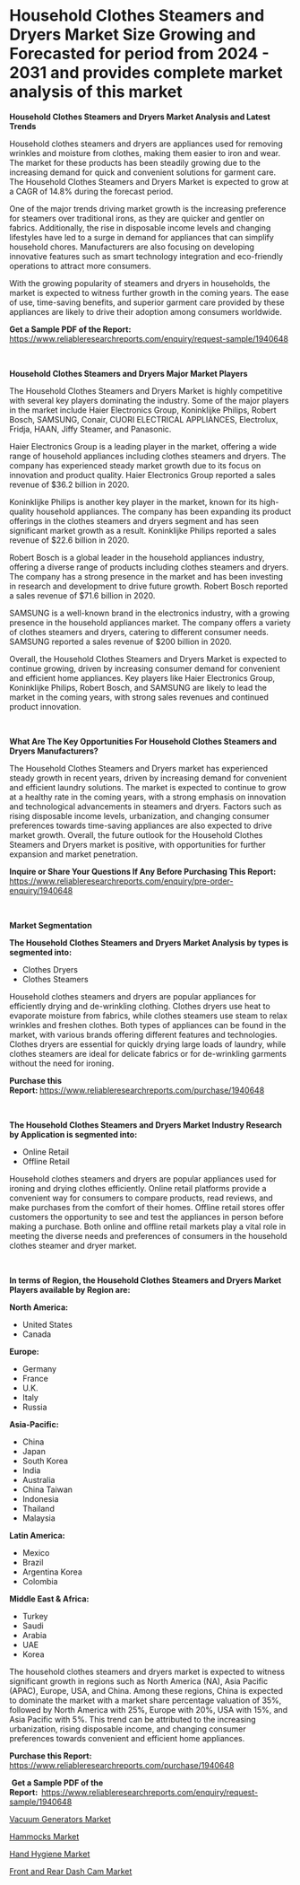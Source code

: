 <p><h1>Household Clothes Steamers and Dryers Market Size Growing and Forecasted for period from 2024 - 2031 and provides complete market analysis of this market</h1></p><p><strong>Household Clothes Steamers and Dryers Market Analysis and Latest Trends</strong></p>
<p><p>Household clothes steamers and dryers are appliances used for removing wrinkles and moisture from clothes, making them easier to iron and wear. The market for these products has been steadily growing due to the increasing demand for quick and convenient solutions for garment care. The Household Clothes Steamers and Dryers Market is expected to grow at a CAGR of 14.8% during the forecast period.</p><p>One of the major trends driving market growth is the increasing preference for steamers over traditional irons, as they are quicker and gentler on fabrics. Additionally, the rise in disposable income levels and changing lifestyles have led to a surge in demand for appliances that can simplify household chores. Manufacturers are also focusing on developing innovative features such as smart technology integration and eco-friendly operations to attract more consumers.</p><p>With the growing popularity of steamers and dryers in households, the market is expected to witness further growth in the coming years. The ease of use, time-saving benefits, and superior garment care provided by these appliances are likely to drive their adoption among consumers worldwide.</p></p>
<p><strong>Get a Sample PDF of the Report:&nbsp;</strong> <a href="https://www.reliableresearchreports.com/enquiry/request-sample/1940648">https://www.reliableresearchreports.com/enquiry/request-sample/1940648</a></p>
<p>&nbsp;</p>
<p><strong>Household Clothes Steamers and Dryers Major Market Players</strong></p>
<p><p>The Household Clothes Steamers and Dryers Market is highly competitive with several key players dominating the industry. Some of the major players in the market include Haier Electronics Group, Koninklijke Philips, Robert Bosch, SAMSUNG, Conair, CUORI ELECTRICAL APPLIANCES, Electrolux, Fridja, HAAN, Jiffy Steamer, and Panasonic.</p><p>Haier Electronics Group is a leading player in the market, offering a wide range of household appliances including clothes steamers and dryers. The company has experienced steady market growth due to its focus on innovation and product quality. Haier Electronics Group reported a sales revenue of $36.2 billion in 2020.</p><p>Koninklijke Philips is another key player in the market, known for its high-quality household appliances. The company has been expanding its product offerings in the clothes steamers and dryers segment and has seen significant market growth as a result. Koninklijke Philips reported a sales revenue of $22.6 billion in 2020.</p><p>Robert Bosch is a global leader in the household appliances industry, offering a diverse range of products including clothes steamers and dryers. The company has a strong presence in the market and has been investing in research and development to drive future growth. Robert Bosch reported a sales revenue of $71.6 billion in 2020.</p><p>SAMSUNG is a well-known brand in the electronics industry, with a growing presence in the household appliances market. The company offers a variety of clothes steamers and dryers, catering to different consumer needs. SAMSUNG reported a sales revenue of $200 billion in 2020.</p><p>Overall, the Household Clothes Steamers and Dryers Market is expected to continue growing, driven by increasing consumer demand for convenient and efficient home appliances. Key players like Haier Electronics Group, Koninklijke Philips, Robert Bosch, and SAMSUNG are likely to lead the market in the coming years, with strong sales revenues and continued product innovation.</p></p>
<p>&nbsp;</p>
<p><strong>What Are The Key Opportunities For Household Clothes Steamers and Dryers Manufacturers?</strong></p>
<p><p>The Household Clothes Steamers and Dryers market has experienced steady growth in recent years, driven by increasing demand for convenient and efficient laundry solutions. The market is expected to continue to grow at a healthy rate in the coming years, with a strong emphasis on innovation and technological advancements in steamers and dryers. Factors such as rising disposable income levels, urbanization, and changing consumer preferences towards time-saving appliances are also expected to drive market growth. Overall, the future outlook for the Household Clothes Steamers and Dryers market is positive, with opportunities for further expansion and market penetration.</p></p>
<p><strong>Inquire or Share Your Questions If Any Before Purchasing This Report:</strong> <a href="https://www.reliableresearchreports.com/enquiry/pre-order-enquiry/1940648">https://www.reliableresearchreports.com/enquiry/pre-order-enquiry/1940648</a></p>
<p>&nbsp;</p>
<p><strong>Market Segmentation</strong></p>
<p><strong>The Household Clothes Steamers and Dryers Market Analysis by types is segmented into:</strong></p>
<p><ul><li>Clothes Dryers</li><li>Clothes Steamers</li></ul></p>
<p><p>Household clothes steamers and dryers are popular appliances for efficiently drying and de-wrinkling clothing. Clothes dryers use heat to evaporate moisture from fabrics, while clothes steamers use steam to relax wrinkles and freshen clothes. Both types of appliances can be found in the market, with various brands offering different features and technologies. Clothes dryers are essential for quickly drying large loads of laundry, while clothes steamers are ideal for delicate fabrics or for de-wrinkling garments without the need for ironing.</p></p>
<p><strong>Purchase this Report:&nbsp;</strong><a href="https://www.reliableresearchreports.com/purchase/1940648">https://www.reliableresearchreports.com/purchase/1940648</a></p>
<p>&nbsp;</p>
<p><strong>The Household Clothes Steamers and Dryers Market Industry Research by Application is segmented into:</strong></p>
<p><ul><li>Online Retail</li><li>Offline Retail</li></ul></p>
<p><p>Household clothes steamers and dryers are popular appliances used for ironing and drying clothes efficiently. Online retail platforms provide a convenient way for consumers to compare products, read reviews, and make purchases from the comfort of their homes. Offline retail stores offer customers the opportunity to see and test the appliances in person before making a purchase. Both online and offline retail markets play a vital role in meeting the diverse needs and preferences of consumers in the household clothes steamer and dryer market.</p></p>
<p>&nbsp;</p>
<p><strong>In terms of Region, the Household Clothes Steamers and Dryers Market Players available by Region are:</strong></p>
<p>
    <p> <strong> North America: </strong>
        <ul>
            <li>United States</li>
            <li>Canada</li>
        </ul>
        </p> 
    <p> <strong> Europe: </strong>
        <ul>
            <li>Germany</li>
            <li>France</li>
            <li>U.K.</li>
            <li>Italy</li>
            <li>Russia</li>
        </ul>
        </p> 
    <p> <strong> Asia-Pacific: </strong>
        <ul>
            <li>China</li>
            <li>Japan</li>
            <li>South Korea</li>
            <li>India</li>
            <li>Australia</li>
            <li>China Taiwan</li>
            <li>Indonesia</li>
            <li>Thailand</li>
            <li>Malaysia</li>
        </ul>
        </p> 
    <p> <strong> Latin America: </strong>
        <ul>
            <li>Mexico</li>
            <li>Brazil</li>
            <li>Argentina Korea</li>
            <li>Colombia</li>
        </ul>
        </p> 
    <p> <strong> Middle East & Africa: </strong>
        <ul>
            <li>Turkey</li>
            <li>Saudi</li>
            <li>Arabia</li>
            <li>UAE</li>
            <li>Korea</li>
        </ul>
    </p>
    </p>
<p><p>The household clothes steamers and dryers market is expected to witness significant growth in regions such as North America (NA), Asia Pacific (APAC), Europe, USA, and China. Among these regions, China is expected to dominate the market with a market share percentage valuation of 35%, followed by North America with 25%, Europe with 20%, USA with 15%, and Asia Pacific with 5%. This trend can be attributed to the increasing urbanization, rising disposable income, and changing consumer preferences towards convenient and efficient home appliances.</p></p>
<p><strong>Purchase this Report: </strong><a href="https://www.reliableresearchreports.com/purchase/1940648">https://www.reliableresearchreports.com/purchase/1940648</a></p>
<p>&nbsp;<strong>Get a Sample PDF of the Report:&nbsp;&nbsp;</strong><a href="https://www.reliableresearchreports.com/enquiry/request-sample/1940648">https://www.reliableresearchreports.com/enquiry/request-sample/1940648</a></p>
<p><strong></strong></p>
<p><p><a href="https://view.publitas.com/reportprime-1/insights-into-vacuum-generators-market-size-analysing-market-share-trends-and-growth-from-2024-to-2031/">Vacuum Generators Market</a></p><p><a href="https://github.com/globismark/Market-Research-Report-List-2/blob/main/hammocks-market.md">Hammocks Market</a></p><p><a href="https://github.com/bobicer/Market-Research-Report-List-2/blob/main/hand-hygiene-market.md">Hand Hygiene Market</a></p><p><a href="https://iodized-pantydraco-05c.notion.site/Front-and-Rear-Dash-Cam-Market-Provides-Detailed-Segmentation-of-this-Market-based-on-Type-Applicat-3b55ac021ab84b1c8174eabe18de84e2">Front and Rear Dash Cam Market</a></p></p>